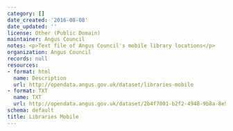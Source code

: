 ```yaml
---
category: []
date_created: '2016-08-08'
date_updated: ''
license: Other (Public Domain)
maintainer: Angus Council
notes: <p>Text file of Angus Council's mobile library locations</p>
organization: Angus Council
records: null
resources:
- format: html
  name: Description
  url: http://opendata.angus.gov.uk/dataset/libraries-mobile
- format: TXT
  name: TXT
  url: http://opendata.angus.gov.uk/dataset/2b4f7001-b2f2-4948-9b8a-8e5ec4572579/resource/f0297fd0-df28-4c71-bd0e-91c435ad10bb/download/mobilelibraries.txt
schema: default
title: Libraries Mobile
---
```

